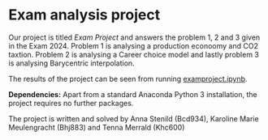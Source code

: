 # Exam analysis project

Our project is titled *Exam Project* and answers the problem 1, 2 and 3 given in the Exam 2024. Problem 1 is analysing a production econoomy and CO2 taxtion. Problem 2 is analysing a Career choice model and lastly problem 3 is analysing Barycentric interpolation. 

The results of the project can be seen from running [examproject.ipynb](examproject.ipynb).

**Dependencies:** Apart from a standard Anaconda Python 3 installation, the project requires no further packages.

The project is written and solved by Anna Stenild (Bcd934), Karoline Marie Meulengracht (Bhj883) and Tenna Merrald (Khc600)

